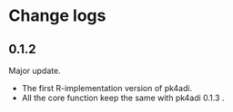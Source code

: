 # Change logs
## 0.1.2
Major update.
* The first R-implementation version of pk4adi.
* All the core function keep the same with pk4adi 0.1.3 .
